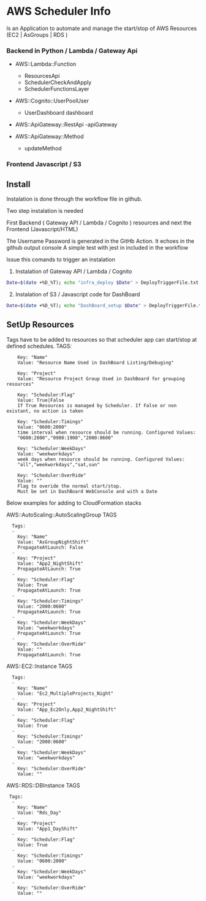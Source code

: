 # AWS Scheduler Info

Is an Application to automate and manage the start/stop of AWS Resources (EC2 | AsGroups |  RDS )

### Backend in Python / Lambda / Gateway Api

- AWS::Lambda::Function
  - ResourcesApi
  - SchedulerCheckAndApply
  - SchedulerFunctionsLayer

- AWS::Cognito::UserPoolUser
  - UserDashboard	dashboard
	
- AWS::ApiGateway::RestApi
  -apiGateway	
- AWS::ApiGateway::Method
  - updateMethod

### Frontend Javascript / S3


## Install 


Instalation is done through the workflow file in github.

Two step instalation is needed

First Backend ( Gateway API / Lambda / Cognito ) resources and next the Frontend (Javascript/HTML)

The Username Password is generated in the GitHb Action. It echoes in the github output console
A simple test with jest in included in the workflow


Issue this comands to trigger an instalation 

1. Instalation of Gateway API / Lambda / Cognito

```bash
Date=$(date +%D_%T); echo "infra_deploy $Date" > DeployTriggerFile.txt ; git add DeployTriggerFile.txt;git commit -m "Actions: infra_deploy ENV:LEARNING $Date";git push origin master
```



2. Instalation of S3 / Javascript code for DashBoard

```bash
Date=$(date +%D_%T); echo "DashBoard_setup $Date" > DeployTriggerFile.txt ; git add DeployTriggerFile.txt;git commit -m "Actions: DashBoard_setup ENV:LEARNING $Date";git push origin master
```



## SetUp Resources

Tags have to be added to resources so that scheduler app can start/stop at defined schedules.
TAGS:

        Key: "Name"
        Value: "Resource Name Used in DashBoard Listing/Debuging"      

        Key: "Project"
        Value: "Resource Project Group Used in DashBoard for grouping resources"

        Key: "Scheduler:Flag"
        Value: True|False 
        If True Resources is managed by Scheduler. If False or non existant, no action is taken

        Key: "Scheduler:Timings"
        Value: "0600:2000"
        time interval when resource should be running. Configured Values:
        "0600:2000","0900:1900","2000:0600"
        
        Key: "Scheduler:WeekDays"
        Value: "weekworkdays"
        week days when resource should be running. Configured Values:        
        "all","weekworkdays","sat,sun"

        Key: "Scheduler:OverRide"
        Value: ""
        Flag to overide the normal start/stop.
        Must be set in DashBoard WebConsole and with a Date




Below examples for adding to CloudFormation stacks



AWS::AutoScaling::AutoScalingGroup TAGS


      Tags: 
      - 
        Key: "Name"
        Value: "AsGroupNightShift"   
        PropagateAtLaunch: False 
      - 
        Key: "Project"
        Value: "App2_NightShift"
        PropagateAtLaunch: True 
      - 
        Key: "Scheduler:Flag"
        Value: True
        PropagateAtLaunch: True      
      - 
        Key: "Scheduler:Timings"
        Value: "2000:0600"
        PropagateAtLaunch: True         
      - 
        Key: "Scheduler:WeekDays"
        Value: "weekworkdays"
        PropagateAtLaunch: True         
      - 
        Key: "Scheduler:OverRide"
        Value: ""
        PropagateAtLaunch: True   
        
        
        
        
AWS::EC2::Instance TAGS

      Tags: 
      - 
        Key: "Name"
        Value: "Ec2_MultipleProjects_Night"      
      - 
        Key: "Project"
        Value: "App_Ec2Only,App2_NightShift"
      - 
        Key: "Scheduler:Flag"
        Value: True
      -         
        Key: "Scheduler:Timings"
        Value: "2000:0600"
      - 
        Key: "Scheduler:WeekDays"
        Value: "weekworkdays"
      - 
        Key: "Scheduler:OverRide"
        Value: ""        
        
        
        
        
AWS::RDS::DBInstance TAGS

     Tags: 
      - 
        Key: "Name"
        Value: "Rds_Day"      
      - 
        Key: "Project"
        Value: "App1_DayShift"
      - 
        Key: "Scheduler:Flag"
        Value: True
      -         
        Key: "Scheduler:Timings"
        Value: "0600:2000"
      - 
        Key: "Scheduler:WeekDays"
        Value: "weekworkdays"
      - 
        Key: "Scheduler:OverRide"
        Value: ""           
